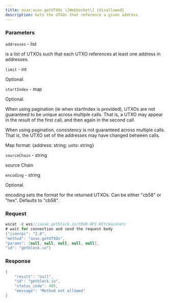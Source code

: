 ```yaml
---
title: avax:avax.getUTXOs \[WebSocket\] {disallowed}
description: Gets the UTXOs that reference a given address.
---
```


### Parameters


`addresses` - list

is a list of UTXOs such that each UTXO references at least one address
in addresses.

`limit` - int

Optional.

`startIndex` - map

Optional.

When using pagination (ie when startIndex is provided), UTXOs are not
guaranteed to be unique across multiple calls. That is, a UTXO may
appear in the result of the first call, and then again in the second
call.

When using pagination, consistency is not guaranteed across multiple
calls. That is, the UTXO set of the addresses may have changed between
calls.

Map format: {address: string; uxto: string}

`sourceChain` - string

source Chain

`encoding` - string

Optional.

encoding sets the format for the returned UTXOs. Can be either "cb58" or
"hex". Defaults to "cb58".

### Request

``` java
wscat -c wss://avax.getblock.io/YOUR-API-KEY/mainnet/ 
# wait for connection and send the request body 
{"jsonrpc": "2.0",
"method": "avax.getUTXOs",
"params": [null, null, null, null, null],
"id": "getblock.io"}
```

###  Response

``` java
{
    "result": "null",
    "id": "getblock.io",
    "status_code": 405,
    "message": "Method not allowed"
}
```

